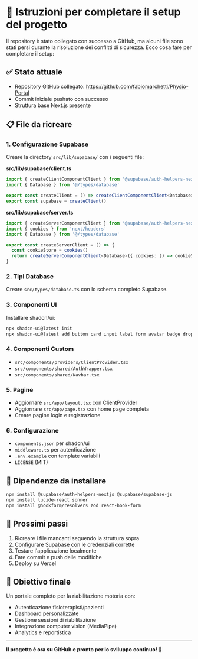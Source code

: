 # 🚀 Istruzioni per completare il setup del progetto

Il repository è stato collegato con successo a GitHub, ma alcuni file sono stati persi durante la risoluzione dei conflitti di sicurezza. Ecco cosa fare per completare il setup:

## ✅ Stato attuale
- Repository GitHub collegato: https://github.com/fabiomarchetti/Physio-Portal
- Commit iniziale pushato con successo
- Struttura base Next.js presente

## 📋 File da ricreare

### 1. Configurazione Supabase
Creare la directory `src/lib/supabase/` con i seguenti file:

**src/lib/supabase/client.ts**
```typescript
import { createClientComponentClient } from '@supabase/auth-helpers-nextjs'
import { Database } from '@/types/database'

export const createClient = () => createClientComponentClient<Database>()
export const supabase = createClient()
```

**src/lib/supabase/server.ts**
```typescript
import { createServerComponentClient } from '@supabase/auth-helpers-nextjs'
import { cookies } from 'next/headers'
import { Database } from '@/types/database'

export const createServerClient = () => {
  const cookieStore = cookies()
  return createServerComponentClient<Database>({ cookies: () => cookieStore })
}
```

### 2. Tipi Database
Creare `src/types/database.ts` con lo schema completo Supabase.

### 3. Componenti UI
Installare shadcn/ui:
```bash
npx shadcn-ui@latest init
npx shadcn-ui@latest add button card input label form avatar badge dropdown-menu navigation-menu progress table tabs dialog sonner
```

### 4. Componenti Custom
- `src/components/providers/ClientProvider.tsx`
- `src/components/shared/AuthWrapper.tsx`
- `src/components/shared/Navbar.tsx`

### 5. Pagine
- Aggiornare `src/app/layout.tsx` con ClientProvider
- Aggiornare `src/app/page.tsx` con home page completa
- Creare pagine login e registrazione

### 6. Configurazione
- `components.json` per shadcn/ui
- `middleware.ts` per autenticazione
- `.env.example` con template variabili
- `LICENSE` (MIT)

## 🔧 Dipendenze da installare
```bash
npm install @supabase/auth-helpers-nextjs @supabase/supabase-js
npm install lucide-react sonner
npm install @hookform/resolvers zod react-hook-form
```

## 📝 Prossimi passi
1. Ricreare i file mancanti seguendo la struttura sopra
2. Configurare Supabase con le credenziali corrette
3. Testare l'applicazione localmente
4. Fare commit e push delle modifiche
5. Deploy su Vercel

## 🎯 Obiettivo finale
Un portale completo per la riabilitazione motoria con:
- Autenticazione fisioterapisti/pazienti
- Dashboard personalizzate
- Gestione sessioni di riabilitazione
- Integrazione computer vision (MediaPipe)
- Analytics e reportistica

---

**Il progetto è ora su GitHub e pronto per lo sviluppo continuo!** 🌟